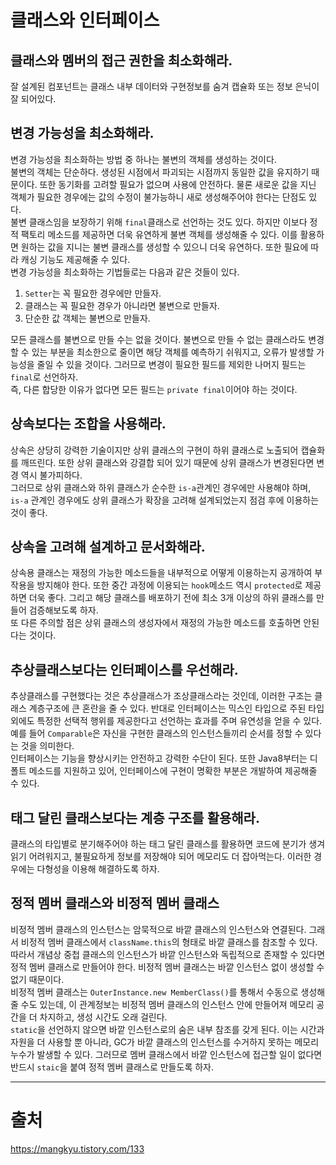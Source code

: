 # 클래스와 인터페이스

## 클래스와 멤버의 접근 권한을 최소화해라.
잘 설계된 컴포넌트는 클래스 내부 데이터와 구현정보를 숨겨 캡슐화 또는 정보 은닉이 잘 되어있다.

## 변경 가능성을 최소화해라.
변경 가능성을 최소화하는 방법 중 하나는 불변의 객체를 생성하는 것이다.  
불변의 객체는 단순하다. 생성된 시점에서 파괴되는 시점까지 동일한 값을 유지하기 때문이다. 또한 동기화를 고려할 필요가 없으며 사용에 안전하다. 물론 새로운 값을 지닌 객체가 필요한 경우에는 값의 수정이 불가능하니 새로 생성해주어야 한다는 단점도 있다.  
불변 클래스임을 보장하기 위해 `final`클래스로 선언하는 것도 있다. 하지만 이보다 정적 팩토리 메소드를 제공하면 더욱 유연하게 불변 객체를 생성해줄 수 있다. 이를 활용하면 원하는 값을 지니는 불변 클래스를 생성할 수 있으니 더욱 유연하다. 또한 필요에 따라 캐싱 기능도 제공해줄 수 있다.  
변경 가능성을 최소화하는 기법들로는 다음과 같은 것들이 있다.
1. `Setter`는 꼭 필요한 경우에만 만들자.
2. 클래스는 꼭 필요한 경우가 아니라면 불변으로 만들자.
3. 단순한 값 객체는 불변으로 만들자.

모든 클래스를 불변으로 만들 수는 없을 것이다. 불변으로 만들 수 없는 클래스라도 변경할 수 있는 부분을 최소한으로 줄이면 해당 객체를 예측하기 쉬워지고, 오류가 발생할 가능성을 줄일 수 있을 것이다. 그러므로 변경이 필요한 필드를 제외한 나머지 필드는 `final`로 선언하자.  
즉, 다른 합당한 이유가 없다면 모든 필드는 `private final`이어야 하는 것이다.

## 상속보다는 조합을 사용해라.
상속은 상당히 강력한 기술이지만 상위 클래스의 구현이 하위 클래스로 노출되어 캡슐화를 깨뜨린다. 또한 상위 클래스와 강결합 되어 있기 때문에 상위 클래스가 변경된다면 변경 역시 불가피하다.  
그러므로 상위 클래스와 하위 클래스가 순수한 `is-a`관계인 경우에만 사용해야 하며, `is-a` 관계인 경우에도 상위 클래스가 확장을 고려해 설계되었는지 점검 후에 이용하는 것이 좋다.

## 상속을 고려해 설계하고 문서화해라.
상속용 클래스는 재정의 가능한 메소드들을 내부적으로 어떻게 이용하는지 공개하여 부작용을 방지해야 한다. 또한 중간 과정에 이용되는 `hook`메소드 역시 `protected`로 제공하면 더욱 좋다. 그리고 해당 클래스를 배포하기 전에 최소 3개 이상의 하위 클래스를 만들어 검증해보도록 하자.  
또 다른 주의할 점은 상위 클래스의 생성자에서 재정의 가능한 메소드를 호출하면 안된다는 것이다.

## 추상클래스보다는 인터페이스를 우선해라.
추상클래스를 구현했다는 것은 추상클래스가 조상클래스라는 것인데, 이러한 구조는 클래스 계층구조에 큰 혼란을 줄 수 있다. 반대로 인터페이스는 믹스인 타입으로 주된 타입 외에도 특정한 선택적 행위를 제공한다고 선언하는 효과를 주며 유연성을 얻을 수 있다. 예를 들어 `Comparable`은 자신을 구현한 클래스의 인스턴스들끼리 순서를 정할 수 있다는 것을 의미한다.  
인터페이스는 기능을 향상시키는 안전하고 강력한 수단이 된다. 또한 Java8부터는 디폴트 메소드를 지원하고 있어, 인터페이스에 구현이 명확한 부분은 개발하여 제공해줄 수 있다.

## 태그 달린 클래스보다는 계층 구조를 활용해라.
클래스의 타입별로 분기해주어야 하는 태그 달린 클래스를 활용하면 코드에 분기가 생겨 읽기 어려워지고, 불필요하게 정보를 저장해야 되어 메모리도 더 잡아먹는다. 이러한 경우에는 다형성을 이용해 해결하도록 하자.

## 정적 멤버 클래스와 비정적 멤버 클래스
비정적 멤버 클래스의 인스턴스는 암묵적으로 바깥 클래스의 인스턴스와 연결된다. 그래서 비정적 멤버 클래스에서 `className.this`의 형태로 바깥 클래스를 참조할 수 있다. 따라서 개념상 중첩 클래스의 인스턴스가 바깥 인스턴스와 독립적으로 존재할 수 있다면 정적 멤버 클래스로 만들어야 한다. 비정적 멤버 클래스는 바깥 인스턴스 없이 생성할 수 없기 때문이다.  
비정적 멤버 클래스는 `OuterInstance.new MemberClass()`를 통해서 수동으로 생성해줄 수도 있는데, 이 관계정보는 비정적 멤버 클래스의 인스턴스 안에 만들어져 메모리 공간을 더 차지하고, 생성 시간도 오래 걸린다.  
`static`을 선언하지 않으면 바깥 인스턴스로의 숨은 내부 참조를 갖게 된다. 이는 시간과 자원을 더 사용할 뿐 아니라, GC가 바깥 클래스의 인스턴스를 수거하지 못하는 메모리 누수가 발생할 수 있다. 그러므로 멤버 클래스에서 바깥 인스턴스에 접근할 일이 없다면 반드시 `staic`을 붙여 정적 멤버 클래스로 만들도록 하자.

---
# 출처
https://mangkyu.tistory.com/133